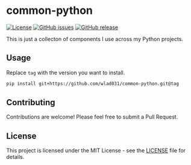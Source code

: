 # common-python

[![License](https://img.shields.io/github/license/wlad031/shoutrrr-web)](https://github.com/wlad031/shoutrrr-web/blob/main/LICENSE)
[![GitHub issues](https://img.shields.io/github/issues/wlad031/shoutrrr-web)](https://github.com/wlad031/shoutrrr-web/issues)
[![GitHub release](https://img.shields.io/github/v/release/wlad031/shoutrrr-web)](https://github.com/wlad031/shoutrrr-web/releases)

This is just a collecton of components I use across my Python projects.

## Usage

Replace `tag` with the version you want to install.

```bash
pip install git+https://github.com/wlad031/common-python.git@tag
```

## Contributing

Contributions are welcome! Please feel free to submit a Pull Request.

## License

This project is licensed under the MIT License - see the [LICENSE](LICENSE.md)  file for details.

